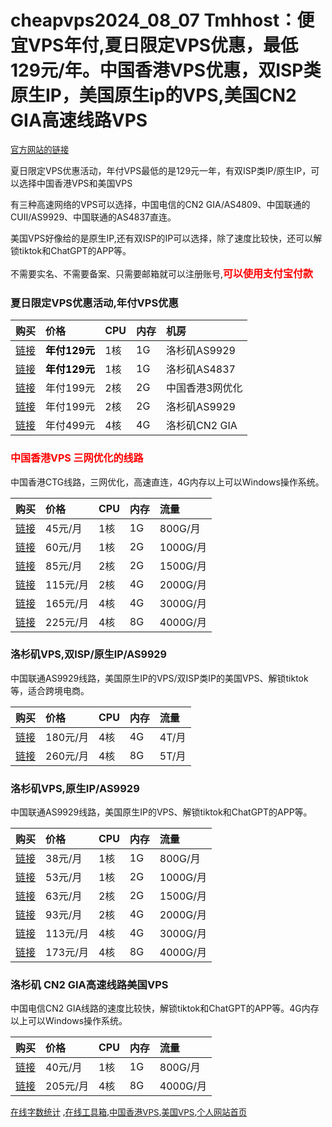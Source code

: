 # cheapvps2024_08_07 Tmhhost：便宜VPS年付,夏日限定VPS优惠，最低129元/年。中国香港VPS优惠，双ISP类原生IP，美国原生ip的VPS,美国CN2 GIA高速线路VPS

<p style="text-align: left;"><span style="color: #000000; font-size: 10pt;"><a href="https://www.tmhhost.com/aff/KPMXNVLL" target="_blank" rel="nofollow noopener">官方网站的链接</a></span></p>
<p style="text-align: left;">夏日限定VPS优惠活动，年付VPS最低的是129元一年，有双ISP类IP/原生IP，可以选择中国香港VPS和美国VPS</p>
<p style="text-align: left;">有三种高速网络的VPS可以选择，中国电信的CN2 GIA/AS4809、中国联通的CUII/AS9929、中国联通的AS4837直连。</p>
<p style="text-align: left;">美国VPS好像给的是原生IP,还有双ISP的IP可以选择，除了速度比较快，还可以解锁tiktok和ChatGPT的APP等。</p>
<p style="text-align: left;">不需要实名、不需要备案、只需要邮箱就可以注册账号,<span style="font-size: 12pt;"><strong><span style="color: #ff0000;">可以使用支付宝付款</span></strong></span></p>

<h3 style="text-align: left;"><strong>夏日限定VPS优惠活动,年付VPS优惠</strong></h3>
<table class="responsive-table alignleft">
<thead>
<tr>
<th style="text-align: left;">购买</th>
<th style="text-align: left;">价格</th>
<th style="text-align: left;">CPU</th>
<th style="text-align: left;">内存</th>
<th style="text-align: left;">机房</th>
</tr>
</thead>
<tbody>
<tr>
<td data-label="Header 1"><a href="https://www.tmhhost.com/cart?fid=6&amp;gid=104&amp;aff=KPMXNVLL" target="_blank" rel="nofollow noopener">链接</a></td>
<td data-label="Header 2"><span style="color: #000000;"><strong>年付129元</strong></span></td>
<td data-label="Header 3">1核</td>
<td data-label="Header 4">1G</td>
<td data-label="Header 5">洛杉矶AS9929</td>
</tr>
<tr>
<td data-label="Header 1"><a href="https://www.tmhhost.com/cart?fid=6&amp;gid=104&amp;aff=KPMXNVLL" target="_blank" rel="nofollow noopener">链接</a></td>
<td data-label="Header 2"><span style="color: #000000;"><strong>年付129元</strong></span></td>
<td data-label="Header 3">1核</td>
<td data-label="Header 4">1G</td>
<td data-label="Header 5">洛杉矶AS4837</td>
</tr>
<tr>
<td data-label="Header 1"><a href="https://www.tmhhost.com/cart?fid=6&amp;gid=104&amp;aff=KPMXNVLL" target="_blank" rel="nofollow noopener">链接</a></td>
<td data-label="Header 2">年付199元</td>
<td data-label="Header 3">2核</td>
<td data-label="Header 4">2G</td>
<td data-label="Header 5">中国香港3网优化</td>
</tr>
<tr>
<td data-label="Header 1"><a href="https://www.tmhhost.com/cart?fid=6&amp;gid=104&amp;aff=KPMXNVLL" target="_blank" rel="nofollow noopener">链接</a></td>
<td data-label="Header 2">年付199元</td>
<td data-label="Header 3">2核</td>
<td data-label="Header 4">2G</td>
<td data-label="Header 5">洛杉矶AS9929</td>
</tr>
<tr>
<td data-label="Header 1"><a href="https://www.tmhhost.com/cart?fid=6&amp;gid=104&amp;aff=KPMXNVLL" target="_blank" rel="nofollow noopener">链接</a></td>
<td data-label="Header 2">年付499元</td>
<td data-label="Header 3">4核</td>
<td data-label="Header 4">4G</td>
<td data-label="Header 5">洛杉矶CN2 GIA</td>
</tr>
</tbody>
</table>
<h3 style="text-align: left;"><span style="font-size: 12pt;"><strong><span style="color: #ff0000;">中国香港VPS 三网优化的线路</span></strong></span></h3>
<p style="text-align: left;">中国香港CTG线路，三网优化，高速直连，4G内存以上可以Windows操作系统。</p>

<table class="responsive-table alignleft">
<thead>
<tr>
<th style="text-align: left;">购买</th>
<th style="text-align: left;">价格</th>
<th style="text-align: left;">CPU</th>
<th style="text-align: left;">内存</th>
<th style="text-align: left;">流量</th>
</tr>
</thead>
<tbody>
<tr>
<td data-label="Header 1"><a href="https://www.tmhhost.com/cart?fid=6&amp;gid=94&amp;aff=KPMXNVLL" target="_blank" rel="nofollow noopener">链接</a></td>
<td data-label="Header 2">45元/月</td>
<td data-label="Header 3">1核</td>
<td data-label="Header 4">1G</td>
<td data-label="Header 5">800G/月</td>
</tr>
<tr>
<td data-label="Header 1"><a href="https://www.tmhhost.com/cart?fid=6&amp;gid=94&amp;aff=KPMXNVLL" target="_blank" rel="nofollow noopener">链接</a></td>
<td data-label="Header 2">60元/月</td>
<td data-label="Header 3">1核</td>
<td data-label="Header 4">2G</td>
<td data-label="Header 5">1000G/月</td>
</tr>
<tr>
<td data-label="Header 1"><a href="https://www.tmhhost.com/cart?fid=6&amp;gid=94&amp;aff=KPMXNVLL" target="_blank" rel="nofollow noopener">链接</a></td>
<td data-label="Header 2">85元/月</td>
<td data-label="Header 3">2核</td>
<td data-label="Header 4">2G</td>
<td data-label="Header 5">1500G/月</td>
</tr>
<tr>
<td data-label="Header 1"><a href="https://www.tmhhost.com/cart?fid=6&amp;gid=94&amp;aff=KPMXNVLL" target="_blank" rel="nofollow noopener">链接</a></td>
<td data-label="Header 2">115元/月</td>
<td data-label="Header 3">2核</td>
<td data-label="Header 4">4G</td>
<td data-label="Header 5">2000G/月</td>
</tr>
<tr>
<td data-label="Header 1"><a href="https://www.tmhhost.com/cart?fid=6&amp;gid=94&amp;aff=KPMXNVLL" target="_blank" rel="nofollow noopener">链接</a></td>
<td data-label="Header 2">165元/月</td>
<td data-label="Header 3">4核</td>
<td data-label="Header 4">4G</td>
<td data-label="Header 5">3000G/月</td>
</tr>
<tr>
<td data-label="Header 1"><a href="https://www.tmhhost.com/cart?fid=6&amp;gid=94&amp;aff=KPMXNVLL" target="_blank" rel="nofollow noopener">链接</a></td>
<td data-label="Header 2">225元/月</td>
<td data-label="Header 3">4核</td>
<td data-label="Header 4">8G</td>
<td data-label="Header 5">4000G/月</td>
</tr>
</tbody>
</table>
<h3 style="text-align: left;"><span style="font-size: 12pt;"><strong>洛杉矶VPS,双ISP/原生IP/AS9929</strong></span></h3>
<p style="text-align: left;">中国联通AS9929线路，美国原生IP的VPS/双ISP类IP的美国VPS、解锁tiktok等，适合跨境电商。</p>

<table class="responsive-table alignleft">
<thead>
<tr>
<th style="text-align: left;">购买</th>
<th style="text-align: left;">价格</th>
<th style="text-align: left;">CPU</th>
<th style="text-align: left;">内存</th>
<th style="text-align: left;">流量</th>
</tr>
</thead>
<tbody>
<tr>
<td data-label="Header 1"><a href="https://www.tmhhost.com/cart?fid=6&amp;gid=100&amp;aff=KPMXNVLL" target="_blank" rel="nofollow noopener">链接</a></td>
<td data-label="Header 2">180元/月</td>
<td data-label="Header 3">4核</td>
<td data-label="Header 4">4G</td>
<td data-label="Header 5">4T/月</td>
</tr>
<tr>
<td data-label="Header 1"><a href="https://www.tmhhost.com/cart?fid=6&amp;gid=100&amp;aff=KPMXNVLL" target="_blank" rel="nofollow noopener">链接</a></td>
<td data-label="Header 2">260元/月</td>
<td data-label="Header 3">4核</td>
<td data-label="Header 4">8G</td>
<td data-label="Header 5">5T/月</td>
</tr>
</tbody>
</table>
<h3 style="text-align: left;"><strong><span id="VPSIPAS9929">洛杉矶VPS,原生IP/AS9929</span></strong></h3>
<p style="text-align: left;">中国联通AS9929线路，美国原生IP的VPS、解锁tiktok和ChatGPT的APP等。</p>

<table class="responsive-table alignleft">
<thead>
<tr>
<th style="text-align: left;">购买</th>
<th style="text-align: left;">价格</th>
<th style="text-align: left;">CPU</th>
<th style="text-align: left;">内存</th>
<th style="text-align: left;">流量</th>
</tr>
</thead>
<tbody>
<tr>
<td data-label="Header 1"><a href="https://www.tmhhost.com/cart?fid=6&amp;gid=96&amp;aff=KPMXNVLL" target="_blank" rel="nofollow noopener">链接</a></td>
<td data-label="Header 2">38元/月</td>
<td data-label="Header 3">1核</td>
<td data-label="Header 4">1G</td>
<td data-label="Header 5">800G/月</td>
</tr>
<tr>
<td data-label="Header 1"><a href="https://www.tmhhost.com/cart?fid=6&amp;gid=96&amp;aff=KPMXNVLL" target="_blank" rel="nofollow noopener">链接</a></td>
<td data-label="Header 2">53元/月</td>
<td data-label="Header 3">1核</td>
<td data-label="Header 4">2G</td>
<td data-label="Header 5">1000G/月</td>
</tr>
<tr>
<td data-label="Header 1"><a href="https://www.tmhhost.com/cart?fid=6&amp;gid=96&amp;aff=KPMXNVLL" target="_blank" rel="nofollow noopener">链接</a></td>
<td data-label="Header 2">63元/月</td>
<td data-label="Header 3">2核</td>
<td data-label="Header 4">2G</td>
<td data-label="Header 5">1500G/月</td>
</tr>
<tr>
<td data-label="Header 1"><a href="https://www.tmhhost.com/cart?fid=6&amp;gid=96&amp;aff=KPMXNVLL" target="_blank" rel="nofollow noopener">链接</a></td>
<td data-label="Header 2">93元/月</td>
<td data-label="Header 3">2核</td>
<td data-label="Header 4">4G</td>
<td data-label="Header 5">2000G/月</td>
</tr>
<tr>
<td data-label="Header 1"><a href="https://www.tmhhost.com/cart?fid=6&amp;gid=96&amp;aff=KPMXNVLL" target="_blank" rel="nofollow noopener">链接</a></td>
<td data-label="Header 2">113元/月</td>
<td data-label="Header 3">4核</td>
<td data-label="Header 4">4G</td>
<td data-label="Header 5">3000G/月</td>
</tr>
<tr>
<td data-label="Header 1"><a href="https://www.tmhhost.com/cart?fid=6&amp;gid=96&amp;aff=KPMXNVLL" target="_blank" rel="nofollow noopener">链接</a></td>
<td data-label="Header 2">173元/月</td>
<td data-label="Header 3">4核</td>
<td data-label="Header 4">8G</td>
<td data-label="Header 5">4000G/月</td>
</tr>
</tbody>
</table>
<h3 style="text-align: left;"><strong><span id="_CN2_GIA">洛杉矶 CN2 GIA高速线路美国VPS</span></strong></h3>
<p style="text-align: left;">中国电信CN2 GIA线路的速度比较快，解锁tiktok和ChatGPT的APP等。4G内存以上可以Windows操作系统。</p>

<table class="responsive-table alignleft">
<thead>
<tr>
<th style="text-align: left;">购买</th>
<th style="text-align: left;">价格</th>
<th style="text-align: left;">CPU</th>
<th style="text-align: left;">内存</th>
<th style="text-align: left;">流量</th>
</tr>
</thead>
<tbody>
<tr>
<td data-label="Header 1"><a href="https://www.tmhhost.com/cart?fid=6&amp;gid=95&amp;aff=KPMXNVLL" target="_blank" rel="nofollow noopener">链接</a></td>
<td data-label="Header 2">40元/月</td>
<td data-label="Header 3">1核</td>
<td data-label="Header 4">1G</td>
<td data-label="Header 5">800G/月</td>
</tr>
<tr>
<td data-label="Header 1"><a href="https://www.tmhhost.com/cart?fid=6&amp;gid=95&amp;aff=KPMXNVLL" target="_blank" rel="nofollow noopener">链接</a></td>
<td data-label="Header 2">205元/月</td>
<td data-label="Header 3">4核</td>
<td data-label="Header 4">8G</td>
<td data-label="Header 5">4000G/月</td>
</tr>
</tbody>
</table>
<p style="text-align: left;"><span style="color: #000000; font-size: 10pt;"><a href="https://gongju.tvpps.com/txtcount/" target="_blank" rel="noopener">在线字数统计</a> ,<a href="https://www.riwu.net/" target="_blank" rel="noopener">在线工具箱</a>,<a href="https://www.tvpps.com/category/chinahkvps" target="_blank" rel="noopener">中国香港VPS</a>,<a href="https://www.tvpps.com/category/meiguovps" target="_blank" rel="noopener">美国VPS</a>,<a href="https://www.tvpps.com" target="_blank" rel="noopener">个人网站首页</a></span></p>
